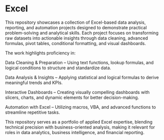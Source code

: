 # Excel
This repository showcases a collection of Excel-based data analysis, reporting, and automation projects designed to demonstrate practical problem-solving and analytical skills. Each project focuses on transforming raw datasets into actionable insights through data cleaning, advanced formulas, pivot tables, conditional formatting, and visual dashboards.

The work highlights proficiency in:

Data Cleaning & Preparation – Using text functions, lookup formulas, and logical conditions to structure and standardize data.

Data Analysis & Insights – Applying statistical and logical formulas to derive meaningful trends and KPIs.

Interactive Dashboards – Creating visually compelling dashboards with slicers, charts, and dynamic elements for better decision-making.

Automation with Excel – Utilizing macros, VBA, and advanced functions to streamline repetitive tasks.

This repository serves as a portfolio of applied Excel expertise, blending technical precision with business-oriented analysis, making it relevant for roles in data analytics, business intelligence, and financial reporting.
